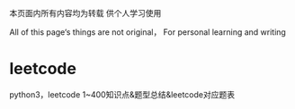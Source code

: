 本页面内所有内容均为转载
供个人学习使用

All of this page‘s things are not original，
For personal learning and writing

# leetcode
python3，leetcode 1~400知识点&amp;题型总结&amp;leetcode对应题表
